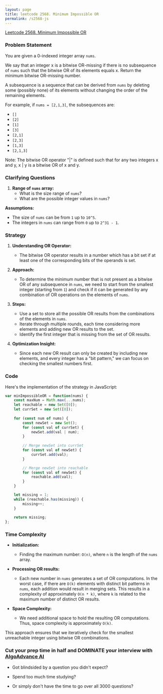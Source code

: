 ```yaml
---
layout: page
title: leetcode 2568. Minimum Impossible OR
permalink: /s2568-js
---
```

[Leetcode 2568. Minimum Impossible OR](https://algoadvance.github.io/algoadvance/l2568)
### Problem Statement

You are given a 0-indexed integer array `nums`.

We say that an integer x is a bitwise OR-missing if there is no subsequence of `nums` such that the bitwise OR of its elements equals x. Return the minimum bitwise OR-missing number.

A subsequence is a sequence that can be derived from `nums` by deleting some (possibly none) of its elements without changing the order of the remaining elements.

For example, if `nums = [2,1,3]`, the subsequences are:
- `[]`
- `[2]`
- `[1]`
- `[3]`
- `[2,1]`
- `[2,3]`
- `[1,3]`
- `[2,1,3]`

Note: The bitwise OR operator "|" is defined such that for any two integers x and y, x | y is a bitwise OR of x and y.

### Clarifying Questions

1. **Range of `nums` array:**
    - What is the size range of `nums`? 
    - What are the possible integer values in `nums`?

**Assumptions:**
- The size of `nums` can be from `1` up to `10^5`.
- The integers in `nums` can range from `0` up to `2^31 - 1`.

### Strategy

1. **Understanding OR Operator:**
    - The bitwise OR operator results in a number which has a bit set if at least one of the corresponding bits of the operands is set.

2. **Approach:**
    - To determine the minimum number that is not present as a bitwise OR of any subsequence in `nums`, we need to start from the smallest integer (starting from `1`) and check if it can be generated by any combination of OR operations on the elements of `nums`.

3. **Steps:**
    - Use a set to store all the possible OR results from the combinations of the elements in `nums`.
    - Iterate through multiple rounds, each time considering more elements and adding new OR results to the set.
    - Identify the first integer that is missing from the set of OR results.

4. **Optimization Insight:**
    - Since each new OR result can only be created by including new elements, and every integer has a "bit pattern," we can focus on checking the smallest numbers first.

### Code

Here's the implementation of the strategy in JavaScript:

```javascript
var minImpossibleOR = function(nums) {
    const maxNum = Math.max(...nums);
    let reachable = new Set([0]);
    let currSet = new Set([0]);
    
    for (const num of nums) {
        const newSet = new Set();
        for (const val of currSet) {
            newSet.add(val | num);
        }
        
        // Merge newSet into currSet
        for (const val of newSet) {
            currSet.add(val);
        }

        // Merge newSet into reachable
        for (const val of newSet) {
            reachable.add(val);
        }
    }

    let missing = 1;
    while (reachable.has(missing)) {
        missing++;
    }
    
    return missing;
};
```

### Time Complexity

- **Initialization:**
    - Finding the maximum number: `O(n)`, where `n` is the length of the `nums` array.
  
- **Processing OR results:**
    - Each new number in `nums` generates a set of OR computations. In the worst case, if there are `O(k)` elements with distinct bit patterns in `nums`, each addition would result in merging sets. This results in a complexity of approximately `O(n * k)`, where `k` is related to the maximum number of distinct OR results.

- **Space Complexity:**
    - We need additional space to hold the resulting OR computations. Thus, space complexity is approximately `O(k)`.

This approach ensures that we iteratively check for the smallest unreachable integer using bitwise OR combinations.


### Cut your prep time in half and DOMINATE your interview with [AlgoAdvance AI](https://algoAdvance.com)

- Got blindsided by a question you didn't expect?

- Spend too much time studying?

- Or simply don't have the time to go over all 3000 questions?


